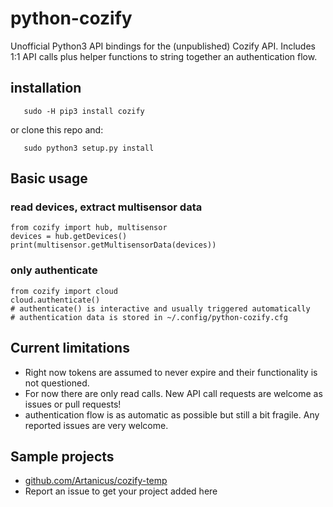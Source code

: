 # python-cozify
Unofficial Python3 API bindings for the (unpublished) Cozify API. Includes 1:1 API calls plus helper functions to string together an authentication flow.

## installation
~~~~
   sudo -H pip3 install cozify
~~~~
or clone this repo and:
~~~~
   sudo python3 setup.py install
~~~~

## Basic usage
### read devices, extract multisensor data
~~~~
from cozify import hub, multisensor
devices = hub.getDevices()
print(multisensor.getMultisensorData(devices))
~~~~
### only authenticate
~~~~
from cozify import cloud
cloud.authenticate()
# authenticate() is interactive and usually triggered automatically
# authentication data is stored in ~/.config/python-cozify.cfg
~~~~


## Current limitations
* Right now tokens are assumed to never expire and their functionality is not questioned.
* For now there are only read calls. New API call requests are welcome as issues or pull requests!
* authentication flow is as automatic as possible but still a bit fragile. Any reported issues are very welcome.

## Sample projects
* [github.com/Artanicus/cozify-temp](https://github.com/Artanicus/cozify-temp)
* Report an issue to get your project added here
